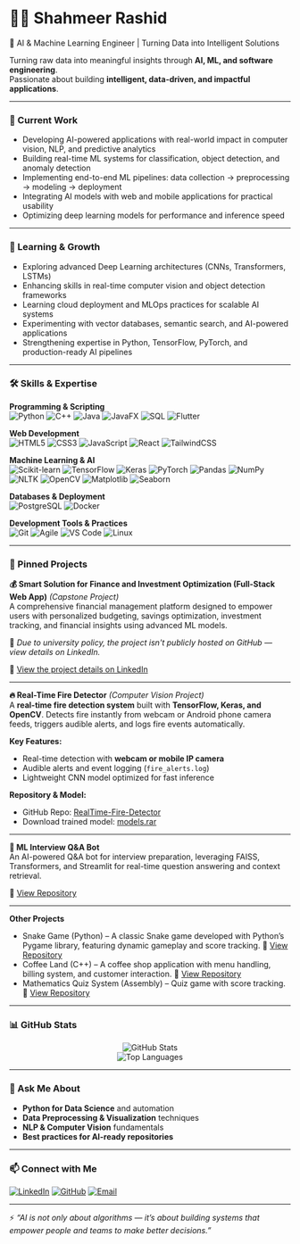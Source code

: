 # 👨‍💻 Shahmeer Rashid  
🚀 AI & Machine Learning Engineer | Turning Data into Intelligent Solutions

Turning raw data into meaningful insights through **AI, ML, and software engineering**.  
Passionate about building **intelligent, data-driven, and impactful applications**.  

---

### 🔭 Current Work  
- Developing AI-powered applications with real-world impact in computer vision, NLP, and predictive analytics
- Building real-time ML systems for classification, object detection, and anomaly detection
- Implementing end-to-end ML pipelines: data collection → preprocessing → modeling → deployment
- Integrating AI models with web and mobile applications for practical usability
- Optimizing deep learning models for performance and inference speed 

---

### 🌱 Learning & Growth  
- Exploring advanced Deep Learning architectures (CNNs, Transformers, LSTMs)
- Enhancing skills in real-time computer vision and object detection frameworks
- Learning cloud deployment and MLOps practices for scalable AI systems
- Experimenting with vector databases, semantic search, and AI-powered applications
- Strengthening expertise in Python, TensorFlow, PyTorch, and production-ready AI pipelines 

---

### 🛠️ Skills & Expertise  

**Programming & Scripting**  
![Python](https://img.shields.io/badge/Python-3776AB?logo=python&logoColor=white) ![C++](https://img.shields.io/badge/C++-00599C?logo=c%2B%2B&logoColor=white) ![Java](https://img.shields.io/badge/Java-007396?logo=java&logoColor=white) ![JavaFX](https://img.shields.io/badge/JavaFX-007396?logo=java&logoColor=white) ![SQL](https://img.shields.io/badge/SQL-003B57?logo=databricks&logoColor=white) ![Flutter](https://img.shields.io/badge/Flutter-02569B?logo=flutter&logoColor=white)  

**Web Development**  
![HTML5](https://img.shields.io/badge/HTML5-E34F26?logo=html5&logoColor=white) ![CSS3](https://img.shields.io/badge/CSS3-1572B6?logo=css3&logoColor=white) ![JavaScript](https://img.shields.io/badge/JavaScript-F7DF1E?logo=javascript&logoColor=black) ![React](https://img.shields.io/badge/React-20232A?logo=react&logoColor=61DAFB) ![TailwindCSS](https://img.shields.io/badge/Tailwind_CSS-38B2AC?logo=tailwind-css&logoColor=white)  

**Machine Learning & AI**  
![Scikit-learn](https://img.shields.io/badge/Scikit--learn-F7931E?logo=scikitlearn&logoColor=white) ![TensorFlow](https://img.shields.io/badge/TensorFlow-FF6F00?logo=tensorflow&logoColor=white) ![Keras](https://img.shields.io/badge/Keras-D00000?logo=keras&logoColor=white) ![PyTorch](https://img.shields.io/badge/PyTorch-EE4C2C?logo=pytorch&logoColor=white) ![Pandas](https://img.shields.io/badge/Pandas-150458?logo=pandas&logoColor=white) ![NumPy](https://img.shields.io/badge/NumPy-013243?logo=numpy&logoColor=white) ![NLTK](https://img.shields.io/badge/NLTK-154D2E?logo=python&logoColor=white) ![OpenCV](https://img.shields.io/badge/OpenCV-5C3EE8?logo=opencv&logoColor=white) ![Matplotlib](https://img.shields.io/badge/Matplotlib-11557C?logo=python&logoColor=white) ![Seaborn](https://img.shields.io/badge/Seaborn-76B900?logo=python&logoColor=white)


**Databases & Deployment**  
![PostgreSQL](https://img.shields.io/badge/PostgreSQL-4169E1?logo=postgresql&logoColor=white) ![Docker](https://img.shields.io/badge/Docker-2496ED?logo=docker&logoColor=white)  


**Development Tools & Practices**  
![Git](https://img.shields.io/badge/Git-F05032?logo=git&logoColor=white) ![Agile](https://img.shields.io/badge/Agile-239120?logo=scrumalliance&logoColor=white) ![VS Code](https://img.shields.io/badge/VS%20Code-007ACC?logo=visualstudiocode&logoColor=white) ![Linux](https://img.shields.io/badge/Linux-FCC624?logo=linux&logoColor=black)  

---

### 📌 Pinned Projects  

**💰 Smart Solution for Finance and Investment Optimization (Full-Stack Web App)** *(Capstone Project)*  
A comprehensive financial management platform designed to empower users with personalized budgeting, savings optimization, investment tracking, and financial insights using advanced ML models.

📌 *Due to university policy, the project isn't publicly hosted on GitHub — view details on LinkedIn.* 

🔗 [View the project details on LinkedIn](https://www.linkedin.com/in/malik-muhammad-shahmeer-rashid/details/projects/)

---

**🔥 Real-Time Fire Detector** *(Computer Vision Project)*  
A **real-time fire detection system** built with **TensorFlow, Keras, and OpenCV**. Detects fire instantly from webcam or Android phone camera feeds, triggers audible alerts, and logs fire events automatically.  

**Key Features:**  
- Real-time detection with **webcam or mobile IP camera**  
- Audible alerts and event logging (`fire_alerts.log`)  
- Lightweight CNN model optimized for fast inference  

**Repository & Model:**  
- GitHub Repo: [RealTime-Fire-Detector](https://github.com/malik8154/RealTime-Fire-Detector)  
- Download trained model: [models.rar](https://github.com/malik8154/RealTime-Fire-Detector/releases/download/v1.0/models.rar)

---

**🤖 ML Interview Q&A Bot**  
An AI-powered Q&A bot for interview preparation, leveraging FAISS, Transformers, and Streamlit for real-time question answering and context retrieval.

🔗 [View Repository](https://github.com/malik8154/ML-Interview-QA-Bot)  

---

**Other Projects**  

- Snake Game (Python) – A classic Snake game developed with Python’s Pygame library, featuring dynamic gameplay and score tracking. 🔗 [View Repository](https://github.com/malik8154/Snake-Game-Twist)  
- Coffee Land (C++) – A coffee shop application with menu handling, billing system, and customer interaction. 🔗 [View Repository](https://github.com/malik8154/Coffee-Land-OOP) 
- Mathematics Quiz System (Assembly) – Quiz game with score tracking. 🔗 [View Repository](https://github.com/malik8154/ASSEMBLY-MATHEMATICS-QUIZ-SYSTEM)

---

### 📊 GitHub Stats  

<div align="center">

![GitHub Stats](https://github-readme-stats.vercel.app/api?username=malik8154&show_icons=true&theme=radical)  
![Top Languages](https://github-readme-stats.vercel.app/api/top-langs/?username=malik8154&layout=compact&theme=radical)  

</div>

---

### 💬 Ask Me About  
- **Python for Data Science** and automation  
- **Data Preprocessing & Visualization** techniques  
- **NLP & Computer Vision** fundamentals  
- **Best practices for AI-ready repositories**  

---

### 📫 Connect with Me  

[![LinkedIn](https://img.shields.io/badge/LinkedIn-0077B5?style=for-the-badge&logo=linkedin&logoColor=white)](https://www.linkedin.com/in/malik-muhammad-shahmeer-rashid/)
[![GitHub](https://img.shields.io/badge/GitHub-100000?style=for-the-badge&logo=github&logoColor=white)](https://github.com/malik8154)
[![Email](https://img.shields.io/badge/Email-D14836?style=for-the-badge&logo=gmail&logoColor=white)](mailto:yourmail@gmail.com)

---

⚡ *“AI is not only about algorithms — it’s about building systems that empower people and teams to make better decisions.”*  
